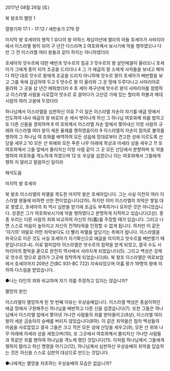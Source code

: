 2017년 08월 26일 (토)

북 왕조의 멸망 1



열왕기하 17:1 - 17:12 / 새찬송가 279 장


마지막 왕 호세아의 행적
1 유다의 왕 아하스 제십이년에 엘라의 아들 호세아가 사마리아에서 이스라엘 왕이
되어 구 년간 다스리며 2 여호와께서 보시기에 악을 행하였으나 다만 그 전 이스라엘
여러 왕들과 같이 하지는 아니하였더라

호세아의 앗수르에 대한 배반과 앗수르의 침공
3 앗수르의 왕 살만에셀이 올라오니 호세아가 그에게 종이 되어 조공을 드리더니 4 그
가 애굽의 왕 소에게 사자들을 보내고 해마다 하던 대로 앗수르 왕에게 조공을 드리지
아니하매 앗수르 왕이 호세아가 배반함을 보고 그를 옥에 감금하여 두고 5 앗수르 왕
이 올라와 그 온 땅에 두루다니고 사마리아로 올라와 그 곳을 삼 년간 에워쌌더라 6 호
세아 제구년에 앗수르 왕이 사마리아를 점령하고 이스라엘 사람을 사로잡아 앗수르
로 끌어다가 고산강 가에 있는 할라와 하볼과 메대 사람의 여러 고을에 두었더라

하나님께서 이스라엘을 심판하신 이유
7 이 일은 이스라엘 자손이 자기를 애굽 땅에서 인도하여 내사 애굽의 왕 바로의 손
에서 벗어나게 하신 그 하나님 여호와께 죄를 범하고 또 다른 신들을 경외하며 8 여
호와께서 이스라엘 자손 앞에서 쫓아내신 이방 사람의 규례와 이스라엘 여러 왕이
세운 율례를 행하였음이라 9 이스라엘의 자손이 점차로 불의를 행하여 그 하나님 여
호와를 배역하여 모든 성읍에 망대로부터 견고한 성에 이르도록 산당을 세우고 10
모든 산 위에와 모든 푸른 나무 아래에 목상과 아세라 상을 세우고 11 또 여호와께서
그들 앞에서 물리치신 이방 사람 같이 그 곳 모든 산당에서 분향하며 또 악을 행하여
여호와를 격노하게 하였으며 12 또 우상을 섬겼으니 이는 여호와께서 그들에게 행하
지 말라고 말씀하신 일이라

해석도움





마지막 왕 호세아

북 왕조 이스라엘의 파멸을 목도한 마지막 왕은 호세아입니다. 그는 사실 이전의 여러 이스라엘 왕들에 비하면 선한 편이었습니다(2하). 하지만 이미 이스라엘의 죄악은 쌓일 대로 쌓였고, 호세아의 죄 역시 심판을 받기에 조금도 부족하거나 모자란 것은 아니었습니다. 성경은 그가 여호와보시기에 악을 행하였다고 분명하게 지적하고 있습니다(2상). 
종종 우리는 다른 사람의 죄와 비교하여 자신의 의(義)를 주장할 때가 있습니다. 그러고 나면 스스로 마음이 높아지고 자신의 전적타락을 인정할 수 없게 됩니다. 하지만 이 같은 ‘자기의’ 야말로 어떤 죄악보다도 더 빨리 파멸을 앞당기는 촉매가 됩니다. 
이스라엘을 파국으로 이끈 것도 사실 호세아가 자기확신으로 애굽을 의지하고 앗수르를 배반했기 때문입니다(3-4). 이로 말미암아 이스라엘은 앗수르의 침략을 받게 되었고, 결국 수도 사마리아의 함락을 끝으로 완전히 역사에서 사라지게 되었습니다(5). 그리고 백성은 강제로 앗수르 땅으로 끌려가 그곳에 정착하게 되었습니다(6). 북 왕조 이스라엘은 여로보암에서 호세아까지 209년 간(BC 931-BC 722) 지속되었으며 아홉 왕가 19명의 왕에 의하여 다스림을 받았습니다.

●나는 타인의 죄와 비교하며 자기 의를 주장하고 있지는 않습니까?


멸망의 원인

이스라엘이 멸망하게 된 첫 번째 이유는 우상숭배입니다. 이스라엘 백성은 종살이하던 애굽 땅에서 구원해주신 하나님을 배반하고 다른 신을 섬겼습니다(7). 또한 그들은 하나님께서 이스라엘 앞에서 쫓아낸 가나안 사람들의 죄를 받아들이고(8상), 이스라엘 여러 왕이 세운 금송아지 숭배를 버리지 않았습니다(8하). 
이 같은 죄악들은 점차 백성들의 마음을 사로잡았고 결국 그들은 크고 작은 모든 성에 산당을 세우고(9), 모든 산 위와 나무 아래에 아세라 상을 세웠으며(10), 또 그곳에서 여호와께서 물리치신 가나안 사람들과 똑같은 죄를 행하여 하나님을 격노케 했던 것입니다(11). 
이처럼 하나님께서 그들에게 행하지 말라고 하신 명령을 어기고(12), 하나님께서 심판하신 우상숭배의 죄악을 답습하는 것은 자신을 스스로 심판의 대상으로 만드는 것입니다.

●나에게는 멸망을 자초하는 우상숭배의 모습은 없습니까?